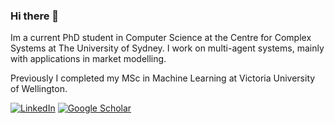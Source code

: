 ### Hi there 👋

Im a current PhD student in Computer Science at the Centre for Complex Systems at The University of Sydney. I work on multi-agent systems, mainly with applications in market modelling.

Previously I completed my MSc in Machine Learning at Victoria University of Wellington. 

[![LinkedIn](https://img.shields.io/badge/LinkedIn-0077B5?style=for-the-badge&logo=linkedin&logoColor=white)](https://www.linkedin.com/in/benjaminpatrickevans) [![Google Scholar](https://img.shields.io/badge/Google%20Scholar-orange?style=for-the-badge&logo=google&logoColor=white)](https://scholar.google.com/citations?user=yfrOml0AAAAJ)
